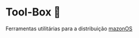 # Tool-Box :satellite:
Ferramentas utilitárias para a distribuição <a href='mazonos.com.br' target='_blank'>mazonOS</a>
